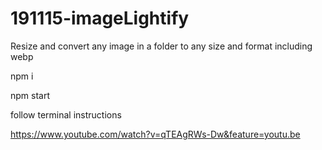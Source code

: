 # 191115-imageLightify
Resize and convert any image in a folder to any size and format including webp

npm i

npm start

follow terminal instructions

https://www.youtube.com/watch?v=qTEAgRWs-Dw&feature=youtu.be
